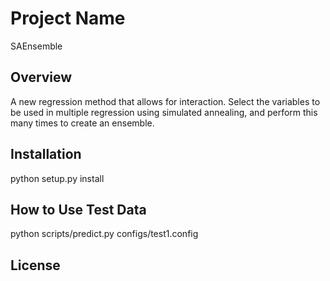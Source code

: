 # Project Name
SAEnsemble
## Overview
A new regression method that allows for interaction. Select the variables to be used in multiple regression using simulated annealing, and perform this many times to create an ensemble.
## Installation
python setup.py install
## How to Use Test Data
python scripts/predict.py configs/test1.config
## License
